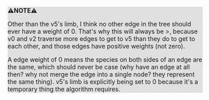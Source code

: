 <div style="margin:2em; background-color: #e0e0e0;">

<strong>⚠️NOTE️️️⚠️</strong>

Other than the v5's limb, I think no other edge in the tree should ever have a weight of 0. That's why this will always be >, because v0 and v2 traverse more edges to get to v5 than they do to get to each other, and those edges have positive weights (not zero).
     
A edge weight of 0 means the species on both sides of an edge are the same, which should never be case (why have an edge at all then? why not merge the edge into a single node? they represent the same thing). v5's limb is explicitly being set to 0 because it's a temporary thing the algorithm requires.
</div>

